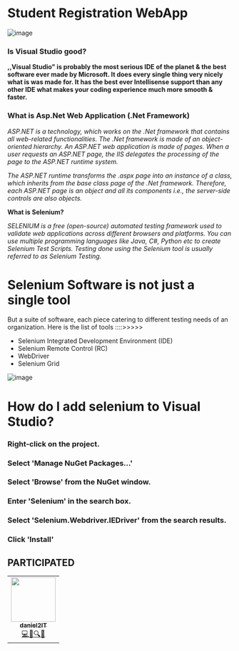 **Student Registration WebApp**
======

![image](https://1000logos.net/wp-content/uploads/2020/08/Visual-Studio-Logo.png)

### Is Visual Studio good?


**,,Visual Studio" is probably the most serious IDE of the planet & the best software ever made by Microsoft. It does every single thing very nicely what is was made for. It has the best ever Intellisense support than any other IDE what makes your coding experience much more smooth & faster.**

### What is Asp.Net Web Application (.Net Framework)

*ASP.NET is a technology, which works on the .Net framework that contains all web-related functionalities. The .Net framework is made of an object-oriented hierarchy. An ASP.NET web application is made of pages. When a user requests an ASP.NET page, the IIS delegates the processing of the page to the ASP.NET runtime system.*

*The ASP.NET runtime transforms the .aspx page into an instance of a class, which inherits from the base class page of the .Net framework. Therefore, each ASP.NET page is an object and all its components i.e., the server-side controls are also objects.*

**What is Selenium?**

*SELENIUM is a free (open-source) automated testing framework used to validate web applications across different browsers and platforms. You can use multiple programming languages like Java, C#, Python etc to create Selenium Test Scripts. Testing done using the Selenium tool is usually referred to as Selenium Testing.*

# Selenium Software is not just a single tool

But a suite of software, each piece catering to different testing needs of an organization. Here is the list of tools ::::>>>>>

- Selenium Integrated Development Environment (IDE)
- Selenium Remote Control (RC)
- WebDriver
- Selenium Grid

![image](https://www.guru99.com/images/SeleniumSuite.png)

# How do I add selenium to Visual Studio?

### Right-click on the project.
### Select 'Manage NuGet Packages…'
### Select 'Browse' from the NuGet window.
### Enter 'Selenium' in the search box.
### Select 'Selenium.Webdriver.IEDriver' from the search results.
### Click 'Install'


## PARTICIPATED

<table align="center">
    <tr>
      <td align="center"><a href="https://github.com/daniel2IT"><img src="https://avatars3.githubusercontent.com/u/50612327?s=460&u=1614a57bfccd4ca1ee28e5920200b3b0f9bf15df&v=4" width="100px;" alt=""/><br /><sub><b>daniel2IT</b></sub></a><br /><a href="#maintenance-dsabanin" title="Maintenance">💻💬🔍👀</a></td>
    </tr>
</table>

